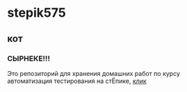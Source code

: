# stepik575
## кот
### СЫРНЕКЕ!!!

Это репозиторий для хранения домашних работ по курсу автоматизация тестирования на стЁпике, [клик](https://stepik.org/course/575)